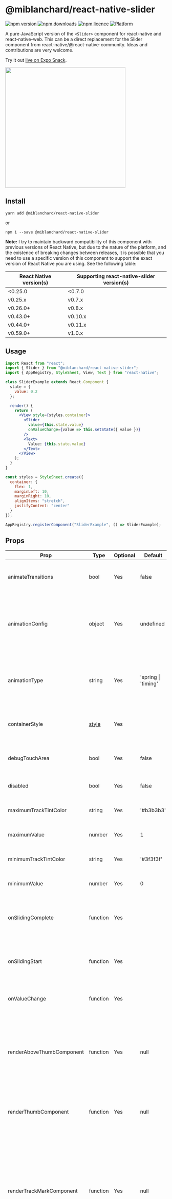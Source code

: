 # @miblanchard/react-native-slider

[![npm version](https://img.shields.io/npm/v/@miblanchard/react-native-slider.svg?style=flat-square)](https://npmjs.org/package/@miblanchard/react-native-slider "View this project on npm")
[![npm downloads](http://img.shields.io/npm/dm/@miblanchard/react-native-slider.svg?style=flat-square)](https://npmjs.org/package/@miblanchard/react-native-slider "View this project on npm")
[![npm licence](http://img.shields.io/npm/l/@miblanchard/react-native-slider.svg?style=flat-square)](https://npmjs.org/package/@miblanchard/react-native-slider "View this project on npm")
[![Platform](https://img.shields.io/badge/platform-ios--android--web-red)](https://npmjs.org/package/@miblanchard/react-native-slider "View this project on npm")

A pure JavaScript version of the `<Slider>` component for react-native and react-native-web.  This can be a direct replacement for the Slider component from react-native/@react-native-community.  Ideas and contributions are very welcome.

Try it out [live on Expo Snack](https://snack.expo.io/@miblanchard/@miblanchard-react-native-slider).

<img src="https://raw.githubusercontent.com/miblanchard/react-native-slider/master/Screenshots/example.png" width="375">

## Install

```shell
yarn add @miblanchard/react-native-slider
```

or

```shell
npm i --save @miblanchard/react-native-slider
```

**Note:** I try to maintain backward compatibility of this component with previous versions of React Native, but due to the nature of the platform, and the existence of breaking changes between releases, it is possible that you need to use a specific version of this component to support the exact version of React Native you are using. See the following table:

| React Native version(s) | Supporting react-native-slider version(s) |
| ----------------------- | ----------------------------------------- |
| <0.25.0                 | <0.7.0                                    |
| v0.25.x                 | v0.7.x                                    |
| v0.26.0+                | v0.8.x                                    |
| v0.43.0+                | v0.10.x                                   |
| v0.44.0+                | v0.11.x                                   |
| v0.59.0+                | v1.0.x                                    |

## Usage

```jsx
import React from "react";
import { Slider } from "@miblanchard/react-native-slider";
import { AppRegistry, StyleSheet, View, Text } from "react-native";

class SliderExample extends React.Component {
  state = {
    value: 0.2
  };

  render() {
    return (
      <View style={styles.container}>
        <Slider
          value={this.state.value}
          onValueChange={value => this.setState({ value })}
        />
        <Text>
          Value: {this.state.value}
        </Text>
      </View>
    );
  }
}

const styles = StyleSheet.create({
  container: {
    flex: 1,
    marginLeft: 10,
    marginRight: 10,
    alignItems: "stretch",
    justifyContent: "center"
  }
});

AppRegistry.registerComponent("SliderExample", () => SliderExample);
```

## Props

| Prop                          | Type                                                                    | Optional | Default                   | Description                                                                                                                                                                                                                                                                                                      |
| ----------------------------- | ----------------------------------------------------------------------- | -------- | ------------------------- | ---------------------------------------------------------------------------------------------------------------------------------------------------------------------------------------------------------------------------------------------------------------------------------------------------------------- |
| animateTransitions            | bool                                                                    | Yes      | false                     | Set to true if you want to use the default 'spring' animation                                                                                                                                                                                                                                                    |
| animationConfig               | object                                                                  | Yes      | undefined                 | Used to configure the animation parameters.  These are the same parameters in the [Animated library](https://facebook.github.io/react-native/docs/animations.html).                                                                                                                                              |
| animationType                 | string                                                                  | Yes      | 'spring \| 'timing'       | Set to 'spring' or 'timing' to use one of those two types of animations with the default [animation properties](https://facebook.github.io/react-native/docs/animations.html).                                                                                                                                   |
| containerStyle                | [style](http://facebook.github.io/react-native/docs/view.html#style)    | Yes      |                           | The style applied to the container view around everything                                                                                                                                                                                                                                                        |
| debugTouchArea                | bool                                                                    | Yes      | false                     | Set this to true to visually see the thumb touch rect in green.                                                                                                                                                                                                                                                  |
| disabled                      | bool                                                                    | Yes      | false                     | If true the user won't be able to move the slider                                                                                                                                                                                                                                                                |
| maximumTrackTintColor         | string                                                                  | Yes      | '#b3b3b3'                 | The color used for the track to the right of the button                                                                                                                                                                                                                                                          |
| maximumValue                  | number                                                                  | Yes      | 1                         | Initial maximum value of the slider                                                                                                                                                                                                                                                                              |
| minimumTrackTintColor         | string                                                                  | Yes      | '#3f3f3f'                 | The color used for the track to the left of the button                                                                                                                                                                                                                                                           |
| minimumValue                  | number                                                                  | Yes      | 0                         | Initial minimum value of the slider                                                                                                                                                                                                                                                                              |
| onSlidingComplete             | function                                                                | Yes      |                           | Callback called when the user finishes changing the value (e.g. when the slider is released)                                                                                                                                                                                                                     |
| onSlidingStart                | function                                                                | Yes      |                           | Callback called when the user starts changing the value (e.g. when the slider is pressed)                                                                                                                                                                                                                        |
| onValueChange                 | function                                                                | Yes      |                           | Callback continuously called while the user is dragging the slider                                                                                                                                                                                                                                               |
| renderAboveThumbComponent     | function                                                                | Yes      | null                      | Function which returns a custom Component of your liking to be rendered above the thumb and accepts an index of a thumb starting from 0.                                                                                                                                                                         |
| renderThumbComponent          | function                                                                | Yes      | null                      | Function which returns a custom Component of your liking to be rendered within the thumb.                                                                                                                                                                                                                        |
| renderTrackMarkComponent      | function                                                                | Yes      | null                      | Function which returns a custom Component of your liking to be rendered on top of the slider truck at the values provided by `trackMarks` property. It accepts an index of a mark from `trackMarks` array the method is being executed for.                                                                         |
| step                          | number                                                                  | Yes      | 0                         | Step value of the slider. The value should be between 0 and maximumValue - minimumValue)                                                                                                                                                                                                                         |
| thumbImage                    | [source](http://facebook.github.io/react-native/docs/image.html#source) | Yes      |                           | Sets an image for the thumb.                                                                                                                                                                                                                                                                                     |
| thumbStyle                    | [style](http://facebook.github.io/react-native/docs/view.html#style)    | Yes      |                           | The style applied to the thumb                                                                                                                                                                                                                                                                                   |
| thumbTintColor                | string                                                                  | Yes      | '#343434'                 | The color used for the thumb                                                                                                                                                                                                                                                                                     |
| thumbTouchSize                | object                                                                  | Yes      | `{width: 40, height: 40}` | The size of the touch area that allows moving the thumb. The touch area has the same center as the visible thumb. This allows to have a visually small thumb while still allowing the user to move it easily.                                                                                                    |
| trackClickable                | bool                                                                    | Yes      | false                     | If true the user will be able to click anywhere on the track to set the value to that position.                                                                                                                                                                                                                  |
| trackMarks                    | Array                                                                   | Yes      |                           | The value should be an array of numbers between minimumValue and maximumValue. In order to render a mark on top of the slider track at provided numbers `renderTrackMark` property should also be provided.                                                                                                      |
| trackStyle                    | [style](http://facebook.github.io/react-native/docs/view.html#style)    | Yes      |                           | The style applied to the track                                                                                                                                                                                                                                                                                   |
| value                         | number or Array                                                         | Yes      | 0                         | Initial value of the slider. The value should be a number or array of numbers between minimumValue and maximumValue, which default to 0 and 1 respectively. Default value is 0.  *This is not a controlled component*, e.g. if you don't update  the value, the component won't be reset to its inital value.    |

---

## **MIT Licensed**
